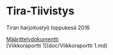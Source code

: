# Tira-Tiivistys
Tiran harjoitustyö loppukesä 2016

[Määrittelydokumentti](doc/Määrittelydokumentti.md)  
[Viikkoraportti 1](doc/Viikkoraportti 1.md)
